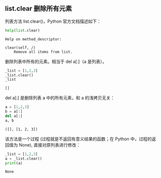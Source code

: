 ## list.clear 删除所有元素

列表方法 list.clear()，Python 官方文档描述如下：


```python
help(list.clear)
```

    Help on method_descriptor:
    
    clear(self, /)
        Remove all items from list.
    
    

删除列表中所有的元素。相当于 del a[:]（a 是列表）。


```python
_list = [1,2,3]
_list.clear()
_list
```




    []



del a[:] 是删除列表 a 中的所有元素，和 a 的浅拷贝无关：


```python
a = [1,2,3]
b = a[:]
del a[:]
a, b
```




    ([], [1, 2, 3])



该方法是一个过程 (过程就是不返回有意义结果的函数；在 Python 中，过程的返回值为 None), 直接对原列表进行修改：


```python
_list = [1,2,3]
a = _list.clear()
print(a)
```

    None
    
